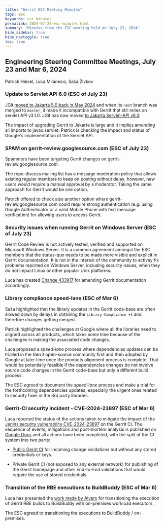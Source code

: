 ```yaml
---
title: "Gerrit ESC Meeting Minutes"
tags: esc
keywords: esc minutes
permalink: 2024-07-23-esc-minutes.html
summary: "Minutes from the ESC meeting held on July 23, 2024"
hide_sidebar: true
hide_navtoggle: true
toc: true
---
```


## Engineering Steering Committee Meetings, July 23 and Mar 6, 2024

Patrick Hiesel, Luca Milanesio, Saša Živkov

### Update to Servlet API 6.0 (ESC of July 23)

JGit [moved to Jakarta 5.0 back in May 2024](https://eclipse.gerrithub.io/c/eclipse-jgit/jgit/+/189213)
and when its `next` branch was merged to `master`, it made it incompatible
with Gerrit that still relies on servlet API v3.1.0.
JGit has now moved [to Jakarta Servlet-API v6.0](https://eclipse.gerrithub.io/c/eclipse-jgit/jgit/+/201617).

The impact of upgrading Gerrit to Jakarta is large and it implies amending
all imports to javax.servlet. Patrick is checking the impact and status
of Google's implementation of the Servlet API.

### SPAM on gerrit-review.googlesource.com (ESC of July 23)

Spammers have been targeting Gerrit changes on gerrit-review.googlesource.com.

The repo-discuss mailing list has a message moderation policy that allows
existing regular members to keep on posting without delay; however, new
users would require a manual approval by a moderator. Taking the same
approach for Gerrit would be one option.

Patrick offered to check also another option where gerrit-review.googlesource.com
could require strong authentication (e.g. using Google Authenticator or
a valid Mobile Phone with text message verification) for allowing
users to access Gerrit.

### Security issues when running Gerrit on Windows Server (ESC of July 23)

Gerrit Code Review is not actively tested, verified and supported on
Microsoft Windows Server. It is a common agreement amongst the ESC members
that the status-quo needs to be made more visible and explicit in Gerrit
documentation. It is not in the interest of the community to activey
fix problems reported on Windows Server, including security issues, when
they do not impact Linux or other popular Unix platforms.

Luca has created [Change 433917](https://gerrit-review.googlesource.com/c/gerrit/+/433917)
for amending Gerrit documentation accordingly.

### Library compliance speed-lane (ESC of Mar 6)

Saša highlighted that the library updates in the Gerrit code-base are
often slowed down by delays in obtaining the `Library-Compliance +1` and
therefore changes getting merged.

Patrick highlighted the challenges at Google where all the libraries need
to aligned across all products, which takes some time because of the challenges
in making the associated code changes.

Luca proposed a _speed-lane_ process where dependencies updates can be trialled
in the Gerrit open-source community first and then adopted by Google at later
time once the products alignment process is complete. That would be potentially
feasible if the dependencies changes do not involve source code changes in the
Gerrit code-base but only a different build process.

The ESC agreed to document the _speed-lane_ process and make a trial for the
forthcoming dependencies updates, especially the urgent ones related to security
fixes in the 3rd party libraries.

### Gerrit-CI security incident - CVE-2024-23897 (ESC of Mar 6)

Luca reported the status of the actions taken to mitigate the impact of the
[Jenins security vulnerability CVE-2024-23897](https://nvd.nist.gov/vuln/detail/CVE-2024-23897)
on the Gerrit CI. The sequence of events, mitigations and post-mortem analysis
is published on [Google Docs](https://docs.google.com/document/d/1vDjunjDrLYYpVoVON-B_c83f56Nhm-lMDMjXmYmFYk4/edit#heading=h.okh75qn4l4b9)
and all actions have been completed, with the split of the CI system into two parts:

- [Public Gerrit CI](https://gerrit-ci.gerritforge.com) for incoming change validations but
  without any stored credentials or keys.

- Private Gerrit CI (not exposed to any external network) for publishing of the Gerrit
  homepage and other End-to-End validations that would require the use of stored credentials.

### Transition of the RBE executions to BuildBuddy (ESC of Mar 6)

Luca has presented the [work made by Alvaro](https://groups.google.com/g/repo-discuss/c/jQPgaKmaNQA)
for transitioning the execution of Gerrit RBE builds to BuildBuddy with on-premises workload executors.

The ESC agreed to transitioning the executions to BuildBuddy / on-premises.
